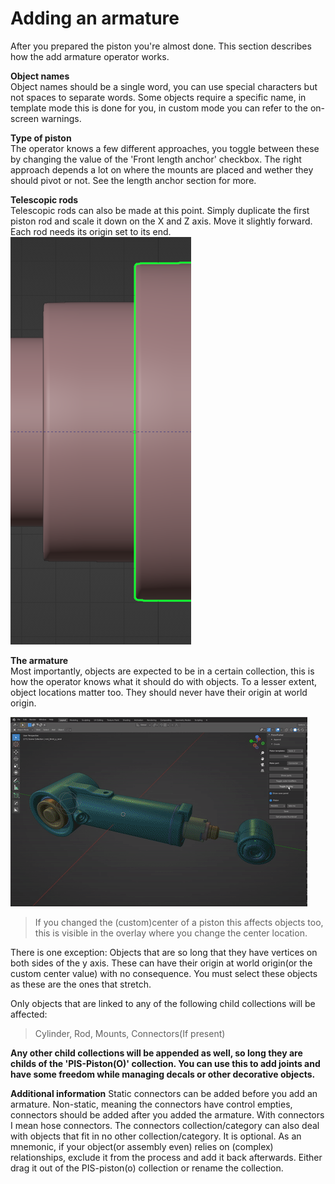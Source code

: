# Adding an armature


After you prepared the piston you're almost done. This section describes how the add armature operator works.

**Object names**  
Object names should be a single word, you can use special characters but not spaces to separate words. Some objects require a specific name, in template mode this is done for you, in custom mode you can refer to the on-screen warnings.  


**Type of piston**  
The operator knows a few different approaches, you toggle between these by changing the value of the 'Front length anchor' checkbox. The right approach depends a lot on where the mounts are placed and wether they should pivot or not. See the length anchor section for more.

**Telescopic rods**  
Telescopic rods can also be made at this point. Simply duplicate the first piston rod and scale it down on the X and Z axis. Move it slightly forward. Each rod needs its origin set to its end. 
![Telescopic Rods](../images/telescopicrods.png)


**The armature**  
Most importantly, objects are expected to be in a certain collection, this is how the operator knows what it should do with objects. To a lesser extent, object locations matter too. They should never have their origin at world origin.

![Custom center](../gifs/customcenter.gif)
>If you changed the (custom)center of a piston this affects objects too, this is visible in the overlay where you change the center location. 

There is one exception: Objects that are so long that they have vertices on both sides of the y axis. These can have their origin at world origin(or the custom center value) with no consequence. You must select these objects as these are the ones that stretch.

Only objects that are linked to any of the following child collections will be affected: 
>Cylinder, Rod, Mounts, Connectors(If present)

**Any other child collections will be appended as well, so long they are childs of the 'PIS-Piston(O)' collection. You can use this to add joints and have some freedom while managing decals or other decorative objects.**


**Additional information**
Static connectors can be added before you add an armature. Non-static, meaning the connectors have control empties, connectors should be added after you added the armature. With connectors I mean hose connectors. The connectors collection/category can also deal with objects that fit in no other collection/category. It is optional. As an mnemonic, if your object(or assembly even) relies on (complex) relationships, exclude it from the process and add it back afterwards. Either drag it out of the PIS-piston(o) collection or rename the collection.



